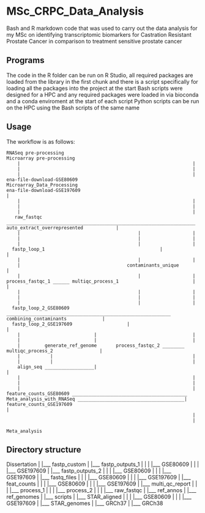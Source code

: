 # MSc_CRPC_Data_Analysis
Bash and R markdown code that was used to carry out the data analysis for my MSc on identifying transcriptomic biomarkers for Castration Resistant Prostate Cancer in comparison to treatment sensitive prostate cancer

## Programs
The code in the R folder can be run on R Studio, all required packages are loaded from the library in the first chunk and there is a script specifically for loading all the packages into the project at the start
Bash scripts were designed for a HPC and any required packages were loaded in via bioconda and a conda enviroment at the start of each script
Python scripts can be run on the HPC using the Bash scripts of the same name

## Usage
The workflow is as follows:

	RNASeq pre-processing													Microarray pre-processing
		|															    |
		|															    |
		|															    |
    ena-file-download-GSE80609													Microarray_Data_Processing
    ena-file-download-GSE197609														    |
		|															    |
		|															    |
		|															    |
	   raw_fastqc _____________________________________________________________________ auto_extract_overrepresented		    |
		|											|				    |
		|											|				    |
		|											|				    |
	  fastp_loop_1											|				    |
		|											|				    |
		|										contaminants_unique			    |
		|											|				    |
	process_fastqc_1 ______ multiqc_process_1							|				    |
		|											|				    |
		|											|				    |
		|											|				    |
	  fastp_loop_2_GSE80609 ____________________________________________________________ combining_contaminants			    |
	  fastp_loop_2_GSE197609					|								    |
		|							|								    |
		|							|								    |
		|	      generate_ref_genome		process_fastqc_2 ________ multiqc_process_2				    |
		|			|												    |
		|			|												    |			
	    align_seq __________________|												    |
		|															    |
		|															    |
		|															    |
	feature_counts_GSE80609 __________________________________________ Meta_analysis_with_RNASeq _______________________________________|
	feature_counts_GSE197609													    |
																	    |
																	    |
																     Meta_analysis

## Directory structure

Dissertation
	|
	|___ fastp_custom
	|
	|___ fastp_outputs_1
	|	|
	|	|___ GSE80609
	|	|
	|	|___ GSE197609
	|
	|___ fastp_outputs_2
	|	|
	|	|___ GSE80609
	|	|
	|	|___ GSE197609
	|
	|___ fastq_files
	|	|
	|	|___ GSE80609
	|	|
	|	|___ GSE197609
	|
	|___ feat_counts
	|	|
	|	|___ GSE80609
	|	|
	|	|___ GSE197609
	|
	|___ multi_qc_report
	|	|
	|	|___ process_1
	|	|
	|	|___ process_2 
	|	|
	|	|___ raw_fastqc
	|
	|___ ref_annos
	|
	|___ ref_genomes
	|
	|___ scripts
	|
	|___ STAR_aligned
	|	|
	|	|___ GSE80609
	|	|
	|	|___ GSE197609
	|
	|___ STAR_genomes
		|
		|___ GRCh37
		|
		|___ GRCh38

















